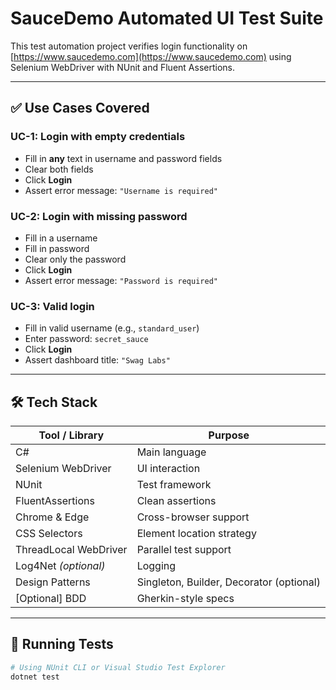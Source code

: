 # SauceDemo Automated UI Test Suite

This test automation project verifies login functionality on [https://www.saucedemo.com](https://www.saucedemo.com) using Selenium WebDriver with NUnit and Fluent Assertions.

---

## ✅ Use Cases Covered

### UC-1: Login with empty credentials
- Fill in **any** text in username and password fields
- Clear both fields
- Click **Login**
- Assert error message: `"Username is required"`

### UC-2: Login with missing password
- Fill in a username
- Fill in password
- Clear only the password
- Click **Login**
- Assert error message: `"Password is required"`

### UC-3: Valid login
- Fill in valid username (e.g., `standard_user`)
- Enter password: `secret_sauce`
- Click **Login**
- Assert dashboard title: `"Swag Labs"`

---

## 🛠️ Tech Stack

| Tool / Library        | Purpose                     |
|-----------------------|-----------------------------|
| C#                    | Main language               |
| Selenium WebDriver    | UI interaction              |
| NUnit                 | Test framework              |
| FluentAssertions      | Clean assertions            |
| Chrome & Edge         | Cross-browser support       |
| CSS Selectors         | Element location strategy   |
| ThreadLocal WebDriver | Parallel test support       |
| Log4Net *(optional)*  | Logging                     |
| Design Patterns       | Singleton, Builder, Decorator (optional) |
| [Optional] BDD        | Gherkin-style specs         |

---

## 🚀 Running Tests

```bash
# Using NUnit CLI or Visual Studio Test Explorer
dotnet test
